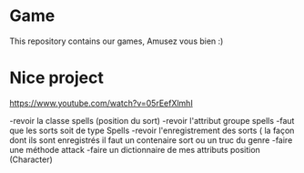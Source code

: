 # Game
This repository contains our games, Amusez vous bien :)

# Nice project
https://www.youtube.com/watch?v=05rEefXlmhI

-revoir la classe spells (position du sort) 
-revoir l'attribut groupe spells
-faut que les sorts soit de type Spells
-revoir l'enregistrement des sorts ( la façon dont ils sont enregistrés il faut un contenaire sort ou un truc du genre
-faire une méthode attack
-faire un dictionnaire de mes attributs position (Character)

